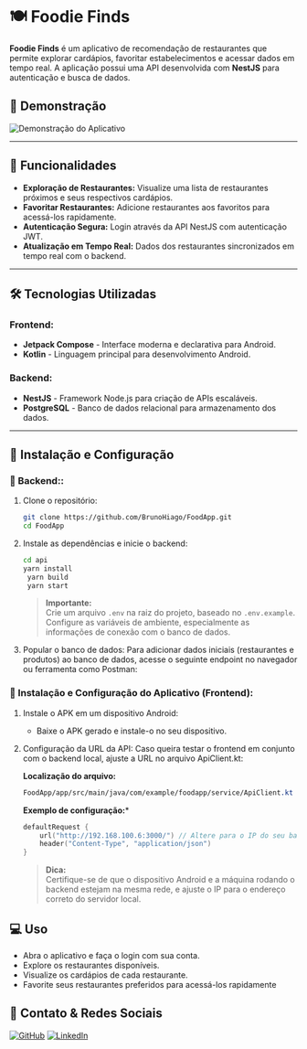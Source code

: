 # 🍽️ Foodie Finds

**Foodie Finds** é um aplicativo de recomendação de restaurantes que permite explorar cardápios, favoritar estabelecimentos e acessar dados em tempo real. A aplicação possui uma API desenvolvida com **NestJS** para autenticação e busca de dados.

## 📸 Demonstração

![Demonstração do Aplicativo](images/FoodieFinds.gif)  

---

## 🚀 Funcionalidades

- **Exploração de Restaurantes:** Visualize uma lista de restaurantes próximos e seus respectivos cardápios.
- **Favoritar Restaurantes:** Adicione restaurantes aos favoritos para acessá-los rapidamente.
- **Autenticação Segura:** Login através da API NestJS com autenticação JWT.
- **Atualização em Tempo Real:** Dados dos restaurantes sincronizados em tempo real com o backend.

---

## 🛠️ Tecnologias Utilizadas

### **Frontend:**
- **Jetpack Compose** - Interface moderna e declarativa para Android.
- **Kotlin** - Linguagem principal para desenvolvimento Android.

### **Backend:**
- **NestJS** - Framework Node.js para criação de APIs escaláveis.
- **PostgreSQL** - Banco de dados relacional para armazenamento dos dados.

---

## 🔧 Instalação e Configuração

### 🚀 Backend::
1. Clone o repositório:
   ```bash
   git clone https://github.com/BrunoHiago/FoodApp.git
   cd FoodApp
    ```
2. Instale as dependências e inicie o backend:
   ```bash
   cd api
   yarn install
    yarn build
    yarn start
    ```
    > **Importante:**  
    > Crie um arquivo `.env` na raiz do projeto, baseado no `.env.example`. Configure as variáveis de ambiente, especialmente as informações de conexão com o banco de dados.
3. Popular o banco de dados: Para adicionar dados iniciais (restaurantes e produtos) ao banco de dados, acesse o seguinte endpoint no navegador ou ferramenta como Postman:

### 📱 Instalação e Configuração do Aplicativo (Frontend):
1. Instale o APK em um dispositivo Android:

    - Baixe o APK gerado e instale-o no seu dispositivo.
2. Configuração da URL da API: Caso queira testar o frontend em conjunto com o backend local, ajuste a URL no arquivo ApiClient.kt:

    **Localização do arquivo:**

    ```css
    FoodApp/app/src/main/java/com/example/foodapp/service/ApiClient.kt
    ```
    **Exemplo de configuração:***

    ```kotlin
    defaultRequest {
        url("http://192.168.100.6:3000/") // Altere para o IP do seu backend local
        header("Content-Type", "application/json")
    }
    ```
    > **Dica:**  
    > Certifique-se de que o dispositivo Android e a máquina rodando o backend estejam na mesma rede, e ajuste o IP para o endereço correto do servidor local.

## 💻 Uso
- Abra o aplicativo e faça o login com sua conta.
- Explore os restaurantes disponíveis.
- Visualize os cardápios de cada restaurante.
- Favorite seus restaurantes preferidos para acessá-los rapidamente
  
##  📱 Contato & Redes Sociais

[![GitHub](https://img.shields.io/badge/GitHub-Profile-%23121011?style=flat&logo=github)](https://github.com/BrunoHiago)
[![LinkedIn](https://img.shields.io/badge/LinkedIn-Profile-%230077B5?style=flat&logo=linkedin)](https://www.linkedin.com/in/bruno-hiago/)
